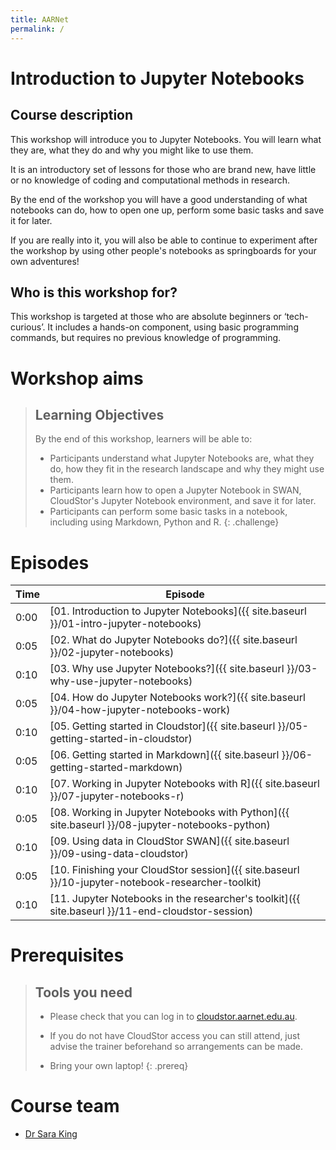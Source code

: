 ```yaml
---
title: AARNet
permalink: /
---
```


# Introduction to Jupyter Notebooks

## Course description

This workshop will introduce you to Jupyter Notebooks. You will learn what they are, what they do and why you might like to use them.

It is an introductory set of lessons for those who are brand new, have little or no knowledge of coding and computational methods in research.

By the end of the workshop you will have a good understanding of what notebooks can do, how to open one up, perform some basic tasks and save it for later.

If you are really into it, you will also be able to continue to experiment after the workshop by using other people's notebooks as springboards for your own adventures!

## Who is this workshop for?

This workshop is targeted at those who are absolute beginners or ‘tech-curious’. It includes a hands-on component, using basic programming commands, but requires no previous knowledge of programming.

# Workshop aims

>## Learning Objectives
> 
> By the end of this workshop, learners will be able to:
> 
> * Participants understand what Jupyter Notebooks are, what they do, how they fit in the research landscape and why they might use them.
> * Participants learn how to open a Jupyter Notebook in SWAN, CloudStor's Jupyter Notebook environment, and save it for later.
> * Participants can perform some basic tasks in a notebook, including using Markdown, Python and R.
{: .challenge}

# Episodes

| Time | Episode |
| --- | --- |
| 0:00 | [01. Introduction to Jupyter Notebooks]({{ site.baseurl }}/01-intro-jupyter-notebooks) |
| 0:05 | [02. What do Jupyter Notebooks do?]({{ site.baseurl }}/02-jupyter-notebooks) |
| 0:10 | [03. Why use Jupyter Notebooks?]({{ site.baseurl }}/03-why-use-jupyter-notebooks) |
| 0:05 | [04. How do Jupyter Notebooks work?]({{ site.baseurl }}/04-how-jupyter-notebooks-work) |
| 0:10 | [05. Getting started in Cloudstor]({{ site.baseurl }}/05-getting-started-in-cloudstor) |
| 0:05 | [06. Getting started in Markdown]({{ site.baseurl }}/06-getting-started-markdown) |
| 0:10 | [07. Working in Jupyter Notebooks with R]({{ site.baseurl }}/07-jupyter-notebooks-r) |
| 0:05 | [08. Working in Jupyter Notebooks with Python]({{ site.baseurl }}/08-jupyter-notebooks-python) |
| 0:10 | [09. Using data in CloudStor SWAN]({{ site.baseurl }}/09-using-data-cloudstor) |
| 0:05 | [10. Finishing your CloudStor session]({{ site.baseurl }}/10-jupyter-notebook-researcher-toolkit) |
| 0:10 | [11. Jupyter Notebooks in the researcher's toolkit]({{ site.baseurl }}/11-end-cloudstor-session) |


# Prerequisites

>## Tools you need
>
> * Please check that you can log in to [cloudstor.aarnet.edu.au](https://cloudstor.aarnet.edu.au).
>
> * If you do not have CloudStor access you can still attend, just advise the trainer beforehand so arrangements can be made.
>
> * Bring your own laptop!
{: .prereq}


# Course team

* [Dr Sara King](https://orcid.org/0000-0003-3199-5592)


